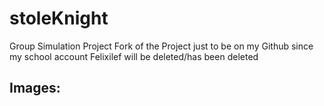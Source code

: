 # stoleKnight
Group Simulation Project
Fork of the Project just to be on my Github since my school account Felixilef will be deleted/has been deleted

## Images:
